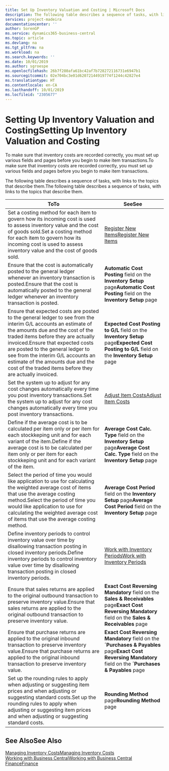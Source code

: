 ```yaml
---
title: Set Up Inventory Valuation and Costing | Microsoft Docs
description: The following table describes a sequence of tasks, with links to the topics that describe them.
services: project-madeira
documentationcenter: ''
author: SorenGP
ms.service: dynamics365-business-central
ms.topic: article
ms.devlang: na
ms.tgt_pltfrm: na
ms.workload: na
ms.search.keywords: ''
ms.date: 10/01/2019
ms.author: sgroespe
ms.openlocfilehash: 26b7f280afa61bc42af7b728272116731e6947b1
ms.sourcegitcommit: 02e704bc3e01d62072144919774f1244c42827e4
ms.translationtype: HT
ms.contentlocale: en-CA
ms.lasthandoff: 10/01/2019
ms.locfileid: "2305677"
---
```

# <a name="setting-up-inventory-valuation-and-costing"></a><span data-ttu-id="bb6f5-103">Setting Up Inventory Valuation and Costing</span><span class="sxs-lookup"><span data-stu-id="bb6f5-103">Setting Up Inventory Valuation and Costing</span></span>
<span data-ttu-id="bb6f5-104">To make sure that inventory costs are recorded correctly, you must set up various fields and pages before you begin to make item transactions.</span><span class="sxs-lookup"><span data-stu-id="bb6f5-104">To make sure that inventory costs are recorded correctly, you must set up various fields and pages before you begin to make item transactions.</span></span>

<span data-ttu-id="bb6f5-105">The following table describes a sequence of tasks, with links to the topics that describe them.</span><span class="sxs-lookup"><span data-stu-id="bb6f5-105">The following table describes a sequence of tasks, with links to the topics that describe them.</span></span>

|<span data-ttu-id="bb6f5-106">**To**</span><span class="sxs-lookup"><span data-stu-id="bb6f5-106">**To**</span></span>|<span data-ttu-id="bb6f5-107">**See**</span><span class="sxs-lookup"><span data-stu-id="bb6f5-107">**See**</span></span>|  
|------------|-------------|  
|<span data-ttu-id="bb6f5-108">Set a costing method for each item to govern how its incoming cost is used to assess inventory value and the cost of goods sold.</span><span class="sxs-lookup"><span data-stu-id="bb6f5-108">Set a costing method for each item to govern how its incoming cost is used to assess inventory value and the cost of goods sold.</span></span>|[<span data-ttu-id="bb6f5-109">Register New Items</span><span class="sxs-lookup"><span data-stu-id="bb6f5-109">Register New Items</span></span>](inventory-how-register-new-items.md)|  
|<span data-ttu-id="bb6f5-110">Ensure that the cost is automatically posted to the general ledger whenever an inventory transaction is posted.</span><span class="sxs-lookup"><span data-stu-id="bb6f5-110">Ensure that the cost is automatically posted to the general ledger whenever an inventory transaction is posted.</span></span>|<span data-ttu-id="bb6f5-111">**Automatic Cost Posting** field on the **Inventory Setup** page</span><span class="sxs-lookup"><span data-stu-id="bb6f5-111">**Automatic Cost Posting** field on the **Inventory Setup** page</span></span>|  
|<span data-ttu-id="bb6f5-112">Ensure that expected costs are posted to the general ledger to see from the interim G/L accounts an estimate of the amounts due and the cost of the traded items before they are actually invoiced.</span><span class="sxs-lookup"><span data-stu-id="bb6f5-112">Ensure that expected costs are posted to the general ledger to see from the interim G/L accounts an estimate of the amounts due and the cost of the traded items before they are actually invoiced.</span></span>|<span data-ttu-id="bb6f5-113">**Expected Cost Posting to G/L** field on the **Inventory Setup** page</span><span class="sxs-lookup"><span data-stu-id="bb6f5-113">**Expected Cost Posting to G/L** field on the **Inventory Setup** page</span></span>|  
|<span data-ttu-id="bb6f5-114">Set the system up to adjust for any cost changes automatically every time you post inventory transactions.</span><span class="sxs-lookup"><span data-stu-id="bb6f5-114">Set the system up to adjust for any cost changes automatically every time you post inventory transactions.</span></span>|[<span data-ttu-id="bb6f5-115">Adjust Item Costs</span><span class="sxs-lookup"><span data-stu-id="bb6f5-115">Adjust Item Costs</span></span>](inventory-how-adjust-item-costs.md)|  
|<span data-ttu-id="bb6f5-116">Define if the average cost is to be calculated per item only or per item for each stockkeping unit and for each variant of the item.</span><span class="sxs-lookup"><span data-stu-id="bb6f5-116">Define if the average cost is to be calculated per item only or per item for each stockkeping unit and for each variant of the item.</span></span>|<span data-ttu-id="bb6f5-117">**Average Cost Calc. Type** field on the **Inventory Setup** page</span><span class="sxs-lookup"><span data-stu-id="bb6f5-117">**Average Cost Calc. Type** field on the **Inventory Setup** page</span></span>|  
|<span data-ttu-id="bb6f5-118">Select the period of time you would like application to use for calculating the weighted average cost of items that use the average costing method.</span><span class="sxs-lookup"><span data-stu-id="bb6f5-118">Select the period of time you would like application to use for calculating the weighted average cost of items that use the average costing method.</span></span>|<span data-ttu-id="bb6f5-119">**Average Cost Period** field on the **Inventory Setup** page</span><span class="sxs-lookup"><span data-stu-id="bb6f5-119">**Average Cost Period** field on the **Inventory Setup** page</span></span>|  
|<span data-ttu-id="bb6f5-120">Define inventory periods to control inventory value over time by disallowing transaction posting in closed inventory periods.</span><span class="sxs-lookup"><span data-stu-id="bb6f5-120">Define inventory periods to control inventory value over time by disallowing transaction posting in closed inventory periods.</span></span>|[<span data-ttu-id="bb6f5-121">Work with Inventory Periods</span><span class="sxs-lookup"><span data-stu-id="bb6f5-121">Work with Inventory Periods</span></span>](finance-how-to-work-with-inventory-periods.md)|  
|<span data-ttu-id="bb6f5-122">Ensure that sales returns are applied to the original outbound transaction to preserve inventory value.</span><span class="sxs-lookup"><span data-stu-id="bb6f5-122">Ensure that sales returns are applied to the original outbound transaction to preserve inventory value.</span></span>|<span data-ttu-id="bb6f5-123">**Exact Cost Reversing Mandatory** field on the **Sales & Receivables** page</span><span class="sxs-lookup"><span data-stu-id="bb6f5-123">**Exact Cost Reversing Mandatory** field on the **Sales & Receivables** page</span></span>|  
|<span data-ttu-id="bb6f5-124">Ensure that purchase returns are applied to the original inbound transaction to preserve inventory value.</span><span class="sxs-lookup"><span data-stu-id="bb6f5-124">Ensure that purchase returns are applied to the original inbound transaction to preserve inventory value.</span></span>|<span data-ttu-id="bb6f5-125">**Exact Cost Reversing Mandatory** field on the **´Purchases & Payables** page</span><span class="sxs-lookup"><span data-stu-id="bb6f5-125">**Exact Cost Reversing Mandatory** field on the **´Purchases & Payables** page</span></span>|
|<span data-ttu-id="bb6f5-126">Set up the rounding rules to apply when adjusting or suggesting item prices and when adjusting or suggesting standard costs.</span><span class="sxs-lookup"><span data-stu-id="bb6f5-126">Set up the rounding rules to apply when adjusting or suggesting item prices and when adjusting or suggesting standard costs.</span></span>|<span data-ttu-id="bb6f5-127">**Rounding Method** page</span><span class="sxs-lookup"><span data-stu-id="bb6f5-127">**Rounding Method** page</span></span>|  

## <a name="see-also"></a><span data-ttu-id="bb6f5-128">See Also</span><span class="sxs-lookup"><span data-stu-id="bb6f5-128">See Also</span></span>  
[<span data-ttu-id="bb6f5-129">Managing Inventory Costs</span><span class="sxs-lookup"><span data-stu-id="bb6f5-129">Managing Inventory Costs</span></span>](finance-manage-inventory-costs.md)  
[<span data-ttu-id="bb6f5-130">Working with Business Central</span><span class="sxs-lookup"><span data-stu-id="bb6f5-130">Working with Business Central</span></span>](ui-work-product.md)  
[<span data-ttu-id="bb6f5-131">Finance</span><span class="sxs-lookup"><span data-stu-id="bb6f5-131">Finance</span></span>](finance.md)  
